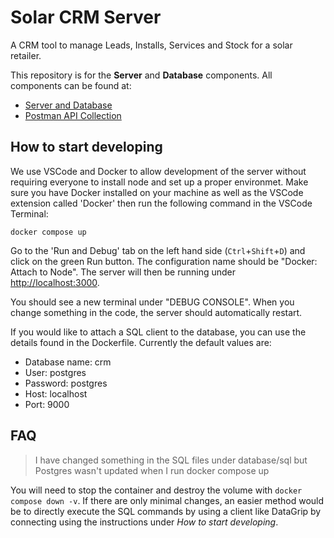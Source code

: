 # Solar CRM Server

A CRM tool to manage Leads, Installs, Services and Stock for a solar retailer.

This repository is for the **Server** and **Database** components. All components can be found at:

- [Server and Database](https://github.com/overthemil/solar-crm-server)
- [Postman API Collection](https://www.postman.com/overthemil/workspace/solar-crm/overview)

## How to start developing

We use VSCode and Docker to allow development of the server without requiring everyone to install node and set up a proper environmet.
Make sure you have Docker installed on your machine as well as the VSCode extension called 'Docker' then run the following command in the VSCode Terminal:

```
docker compose up
```

Go to the 'Run and Debug' tab on the left hand side (`Ctrl`+`Shift`+`D`) and click on the green Run button. The configuration name should be "Docker: Attach to Node". The server will then be running under [http://localhost:3000](http://localhost:3000).

You should see a new terminal under "DEBUG CONSOLE". When you change something in the code, the server should automatically restart.

If you would like to attach a SQL client to the database, you can use the details found in the Dockerfile. Currently the default values are:

- Database name: crm
- User: postgres
- Password: postgres
- Host: localhost
- Port: 9000

## FAQ

> I have changed something in the SQL files under database/sql but Postgres wasn't updated when I run docker compose up

You will need to stop the container and destroy the volume with `docker compose down -v`. If there are only minimal changes, an easier method would be to directly execute the SQL commands by using a client like DataGrip by connecting using the instructions under _How to start developing_.
